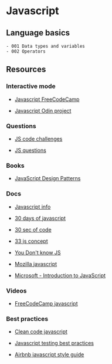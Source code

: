 # Javascript

## Language basics
    - 001 Data types and variables
    - 002 Operators

## Resources


### Interactive mode

* [Javascript FreeCodeCamp](https://github.com/freeCodeCamp/freeCodeCamp#2-javascript-algorithms-and-data-structures-certification)

* [Javascript Odin project](https://www.theodinproject.com/courses/javascript)

### Questions

* [JS code challenges](https://github.com/sadanandpai/javascript-code-challenges)

* [JS questions](https://github.com/lydiahallie/javascript-questions)

### Books

* [JavaScript Design Patterns](https://addyosmani.com/resources/essentialjsdesignpatterns/book/)

### Docs

* [Javascript info](https://javascript.info/)
  
* [30 days of javascript](https://github.com/Asabeneh/30DaysOfJavaScript)
  
* [30 sec of code](https://github.com/30-seconds/30-seconds-of-code)

* [33 js concept](https://github.com/leonardomso/33-js-concepts)

* [You Don't know JS](https://github.com/getify/You-Dont-Know-JS)

* [Mozilla javascript](https://developer.mozilla.org/en-US/docs/Web/JavaScript)

* [Microsoft - Introduction to JavaScript](https://github.com/microsoft/beginners-intro-javascript-node)

### Videos

* [FreeCodeCamp javascript](https://www.youtube.com/watch?v=PkZNo7MFNFg&ab_channel=freeCodeCamp.org)

### Best practices

* [Clean code javascript](https://github.com/ryanmcdermott/clean-code-javascript)

* [Javascript testing best practices](https://github.com/goldbergyoni/javascript-testing-best-practices)

* [Airbnb javascript style guide](https://github.com/airbnb/javascript)